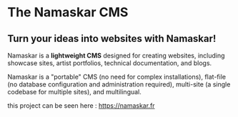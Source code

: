 # The Namaskar CMS

## Turn your ideas into websites with Namaskar!

Namaskar is a **lightweight CMS** designed for creating websites, including showcase sites, artist portfolios, technical documentation, and blogs.

Namaskar is a "portable" CMS (no need for complex installations), flat-file (no database configuration and administration required), multi-site (a single codebase for multiple sites), and multilingual.

this project can be seen here : 
https://namaskar.fr
